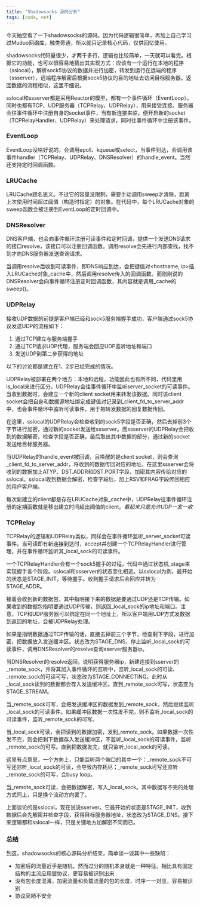 ```yaml
---
title: "Shadowsocks 源码分析"
tags: [code, net]
---
```


今天抽空看了一下shadowsocks的源码。因为代码逻辑很简单，再加上自己学习过Muduo网络库，触类旁通，所以就只记录核心代码，仅供回忆使用。

<!--more-->

shadowsocks代码量很少，才两千多行，逻辑也比较简单，一天就可以看完。根据它的功能，也可以很容易地猜出其实现方式：应该有一个运行在本地的程序（sslocal），解析sock5协议的数据并进行加密，转发到运行在远端的程序（ssserver），远端程序解密后根据sock5协议的目的地址去访问目标服务器。返回数据的流程相似，这里不细说。

sslocal和ssserver都是采用Reactor的模型，都有一个事件循环（EventLoop）。同时也都有TCP、UDP服务器（TCPRelay、UDPRelay），用来接受连接。服务器会往事件循环中注册自身的socket事件，当有新连接来临，便开启新的socket（TCPRelayHandler、UDPRelay）来处理请求，同时往事件循环中注册该事件。

### EventLoop
EventLoop没啥好说的，会调用epoll、kqueue或select，当事件到达，会调用该事件handler（TCPRelay、UDPRelay、DNSResolver）的handle_event。当然还支持定时回调函数。

### LRUCache
LRUCache顾名思义。不过它的容量没限制，需要手动调用sweep才清除，距离上次使用时间超过阈值（构造时指定）的对象。在代码中，每个LRUCache对象的sweep函数会被注册到EventLoop的定时回调中。

### DNSResolver
DNS客户端，也会向事件循环注册可读事件和定时回调，提供一个发送DNS请求的接口resolve，该接口可以注册回调函数。调用resolve会先进行内部查找，找不到才向DNS服务器发送查询请求。

当调用resolve后收到可读事件，即DNS响应到达，会把键值对<hostname, ip>插入LRUCache对象_cache中，然后调用resolve传入的回调函数。而刚刚说的DNSResolver会向事件循环注册定时回调函数，其内容就是调用_cache的sweep()。

### UDPRelay
接收UDP数据的前提是客户端已经和sock5服务端握手成功，客户端通过sock5协议发送UDP的流程如下：

1. 通过TCP建立与服务端握手
2. 通过TCP请求UDP代理，服务端会回应UDP监听地址和端口
3. 发送UDP到第二步获得的地址

以下的讨论都是建立在1、2步已经完成的情况。

UDPRelay被部署在两个地方：本地和远程，功能因此也有所不同，代码里用is_local来进行区分。UDPRelay会往事件循环中监听server_socket的可读事件。当收到数据时，会建立一个新的client socket用来转发该数据。同时该client socket会把自身和数据源地址绑定成键值对记录到_client_fd_to_server_addr中，也会事件循环中监听可读事件，用于把转发数据的回复数据传回。

在这里，sslocal的UDPRelay会检查收到的sock5字段是否正确，然后去掉前3个字节进行加密，通过新的socket发送给ssserver。而ssserver的UDPRelay会把收到的数据解密，检查字段是否正确，最后取出其中数据的部分，通过新的socket发送给目标服务器。

当UDPRelay的handle_event被回调，且唤醒的是client socket，则会查询_client_fd_to_server_addr，将收到的数据传回对应的地址。在这里ssserver会将收到的数据加上ATYP、DST.ADDR和DST.PORT字段，加密其内容传给对应的sslocal。sslocal收到数据会解密，检查字段后，加上RSV和FRAG字段传回相应的用户客户端。

每次新建立的client都是存在LRUCache对象_cache中，UDPRelay往事件循环注册的定期函数就是移出建立时间超出阈值的client。*看起来只是允许UDP一发一收*

### TCPRelay
TCPRelay的逻辑和UDPRelay类似，同样会在事件循环监听_server_socket可读事件。当可读即有新连接到达时，accept并创建一个TCPRelayHandler进行管理，并在事件循环监听其_local_sock的可读事件。

一个TCPRelayHandler会有一个sock5握手的过程，代码中通过状态机_stage来实现握手各个阶段。sslocal和ssserver的状态变化相近。以sslocal为例，最开始的状态是STAGE_INIT，等待握手。收到握手请求后会回应并转为STAGE_ADDR。

接着会收到新的数据包，其中指明接下来的数据是要通过UDP还是TCP传输。如果收到的数据包指明要通过UDP传输，则返回_local_sock的ip地址和端口。注意，TCP和UDP服务器可以绑定在同一个地址上，所以客户端用UDP方式发数据到返回的地址，会被UDPRelay处理。

如果是指明数据通过TCP传输的话，直接去掉前三个字节，检查剩下字段，进行加密，把数据放入发送缓冲区。状态改为STAGE_DNS，停止监听_local_sock的可读事件，调用DNSResolver的resolve查询sserver服务器ip。 

当DNSResolver的resolve返回，说明获得服务器ip，新建连接到sserver的_remote_sock，并将其加入事件循环的监听中，监听_local_sock的可读、_remote_sock的可读可写，状态改为STAGE_CONNECTING。此时从_local_sock读到的数据都会存入发送缓冲区。直到_remote_sock可写，状态变为STAGE_STREAM。

当_remote_sock可写，会把发送缓冲区的数据发到_remote_sock，然后继续监听_local_sock的可读事件。如果缓冲区数据一次性发不完，则不监听_local_sock的可读事件，监听_remote_sock的可写。

当_local_sock可读，会把读到的数据加密，发到_remote_sock。如果数据一次性发不完，则会把剩下数据存入发送缓冲区，不监听_local_sock的可读事件，监听_remote_sock的可写。直到把数据发完，就只监听_local_sock的可读。

这里有点意思，一个方向上，只能监听两个端口的其中一个：_remote_sock不可写还监听_local_sock的可读，会导致内存耗尽；_remote_sock可写还监听_remote_sock的可写，会busy loop。

当_remote_sock可读，会把数据解密，写入_local_sock。其中数据写不完的处理方式同上，只是换个流动方向罢了。

上面谈论的是sslocal，现在说说sserver。它最开始的状态是STAGE_INIT，收到数据后会先解密并检查字段，获得目标服务器地址，状态改为STAGE_DNS。接下来逻辑都和sslocal一样，只是关键地方加解密不同而已。

### 总结
到这，shadowsocks的核心源码分析结束，简单谈一谈其中一些缺陷：

* 加密后的流量近乎是随机，然而过分的随机本身就是一种特征。相比具有固定结构的主流应用层协议，更容易被识别出来
* 没有包长度混淆，加密流量和负载流量的包的长度、时序一一对应，容易被识别
* 协议简陋不安全